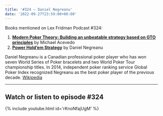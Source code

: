 ```yaml
---
title: '#324 – Daniel Negreanu'
date: '2022-09-27T23:59:00+00:00'
---
```


Books mentioned on Lex Fridman Podcast #324:

1. <b><a href="https://amzn.to/3ULNBQl" target="_blank" rel="sponsored noopener noreferrer">Modern Poker Theory: Building an unbeatable strategy based on GTO principles</a></b> by Michael Acevedo
2. <b><a href="https://amzn.to/3hTxPVa" target="_blank" rel="sponsored noopener noreferrer">Power Hold’em Strategy</a></b> by Daniel Negreanu

Daniel Negreanu is a Canadian professional poker player who has won seven World Series of Poker bracelets and two World Poker Tour championship titles. In 2014, independent poker ranking service Global Poker Index recognized Negreanu as the best poker player of the previous decade. <a href="https://en.wikipedia.org/wiki/Daniel_Negreanu" target="_blank">Wikipedia</a>

- - - - - -

## Watch or listen to episode #324

{% include youtube.html id='rKnoNfajUgM' %}